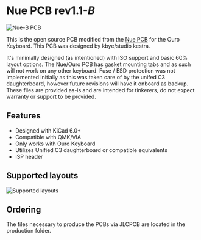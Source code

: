 # Nue PCB rev1.1-***B***

![Nue-B PCB](https://imgur.com/G3tXXFl.png)

This is the open source PCB modified from the [Nue PCB](https://github.com/studiokestra/nue-pcb) for the Ouro Keyboard. This PCB was designed by kbye/studio kestra. 

It's minimally designed (as intentioned) with ISO support and basic 60% layout options. The Nue/Ouro PCB has gasket mounting tabs and as such will not work on any other keyboard. Fuse / ESD protection was not implemented initially as this was taken care of by the unifed C3 daughterboard, however future revisions will have it onboard as backup. These files are provided as-is and are intended for tinkerers, do not expect warranty or support to be provided.

## Features
- Designed with KiCad 6.0+
- Compatible with QMK/VIA
- Only works with Ouro Keyboard
- Utilizes Unified C3 daughterboard or compatible equivalents
- ISP header

## Supported layouts
![Supported layouts](https://i.imgur.com/UiYt5I8.png)

## Ordering
The files necessary to produce the PCBs via JLCPCB are located in the production folder. 